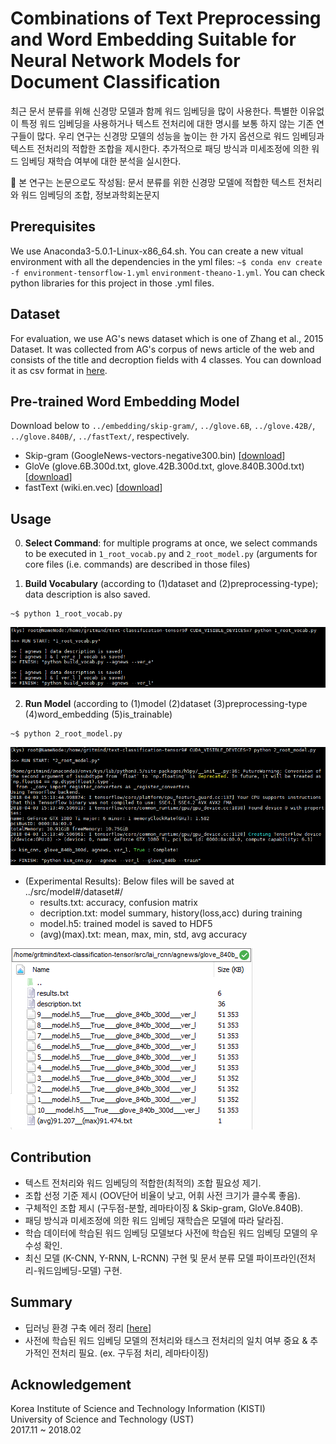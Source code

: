 # Combinations of Text Preprocessing and Word Embedding Suitable for Neural Network Models for Document Classification 

최근 문서 분류를 위해 신경망 모델과 함께 워드 임베딩을 많이 사용한다. 특별한 이유없이 특정 워드 임베딩을 사용하거나 텍스트 전처리에 대한 명시를 보통 하지 않는 기존 연구들이 많다. 우리 연구는 신경망 모델의 성능을 높이는 한 가지 옵션으로 워드 임베딩과  텍스트 전처리의 적합한 조합을 제시한다. 추가적으로 패딩 방식과 미세조정에 의한 워드 임베딩 재학습 여부에 대한 분석을 실시한다.

:page_with_curl: 본 연구는 논문으로도 작성됨: 문서 분류를 위한 신경망 모델에 적합한 텍스트 전처리와 워드 임베딩의 조합, 정보과학회논문지


## Prerequisites
We use Anaconda3-5.0.1-Linux-x86_64.sh. You can create a new vitual environment with all the dependencies in the yml files: 
`~$ conda env create -f environment-tensorflow-1.yml`  `environment-theano-1.yml`. You can check python libraries for this project in those .yml files.

## Dataset
For evaluation, we use AG's news dataset which is one of Zhang et al., 2015 Dataset. It was collected from AG's corpus of news article of the web and consists of the title and decroption fields with 4 classes. You can download it as csv format in [here](https://drive.google.com/open?id=1XbrUZk3_PFVEp7zkZVrNgnRRlXKgNWt3). 

## Pre-trained Word Embedding Model
Download below to `../embedding/skip-gram/`, `../glove.6B`, `../glove.42B/`, `../glove.840B/`, `../fastText/`, respectively. 
* Skip-gram (GoogleNews-vectors-negative300.bin) [[download](https://code.google.com/archive/p/word2vec/)]
* GloVe (glove.6B.300d.txt, glove.42B.300d.txt, glove.840B.300d.txt) [[download](https://nlp.stanford.edu/projects/glove/)]
* fastText (wiki.en.vec) [[download](https://fasttext.cc/docs/en/pretrained-vectors.html)]


## Usage

0. **Select Command**: for multiple programs at once, we select commands to be executed in `1_root_vocab.py` and `2_root_model.py` (arguments for core files (i.e. commands) are described in those files)

1. **Build Vocabulary** (according to (1)dataset and (2)preprocessing-type); data description is also saved.
```
~$ python 1_root_vocab.py
```
![](/assets/1_root_vocab2.PNG)

2. **Run Model** (according to (1)model (2)dataset (3)preprocessing-type (4)word_embedding (5)is_trainable) 
```
~$ python 2_root_model.py
```
![](/assets/2_root_model2.PNG)

* (Experimental Results): Below files will be saved at ../src/model#/dataset#/ 
   * results.txt: accuracy, confusion matrix
   * decription.txt: model summary, history(loss,acc) during training
   * model.h5: trained model is saved to HDF5
   * (avg)(max).txt: mean, max, min, std, avg accuracy 

![](/assets/3_result.PNG)


## Contribution
* 텍스트 전처리와 워드 임베딩의 적합한(최적의) 조합 필요성 제기.
* 조합 선정 기준 제시 (OOV단어 비율이 낮고, 어휘 사전 크기가 클수록 좋음). 
* 구체적인 조합 제시 (구두점-분할, 레마타이징 & Skip-gram, GloVe.840B).
* 패딩 방식과 미세조정에 의한 워드 임베딩 재학습은 모델에 따라 달라짐.
* 학습 데이터에 학습된 워드 임베딩 모델보다 사전에 학습된 워드 임베딩 모델의 우수성 확인.
* 최신 모델 (K-CNN, Y-RNN, L-RCNN) 구현 및 문서 분류 모델 파이프라인(전처리-워드임베딩-모델) 구현.

## Summary
* 딥러닝 환경 구축 에러 정리 [[here](https://github.com/gritmind/suitable-combination/blob/master/assets/2018-01-30-Error-Messages.md)]
* 사전에 학습된 워드 임베딩 모델의 전처리와 태스크 전처리의 일치 여부 중요 & 추가적인 전처리 필요. (ex. 구두점 처리, 레마타이징)




## Acknowledgement
Korea Institute of Science and Technology Information (KISTI) <br>
University of Science and Technology (UST) <br>
2017.11 ~ 2018.02
